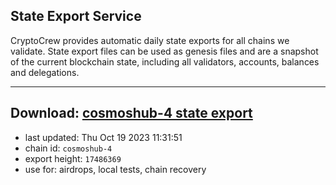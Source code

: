 ## State Export Service
CryptoCrew provides automatic daily state exports for all chains we validate. State export files can be used as genesis files and are a snapshot of the current blockchain state, including all validators, accounts, balances and delegations.

---
**Download: [cosmoshub-4 state export](https://dl.ccvalidators.com/SERVICE/cosmoshub/cosmoshub-4_export_17486369.json)**
---

- last updated: Thu Oct 19 2023 11:31:51
- chain id: `cosmoshub-4`
- export height: `17486369`
- use for: airdrops, local tests, chain recovery
